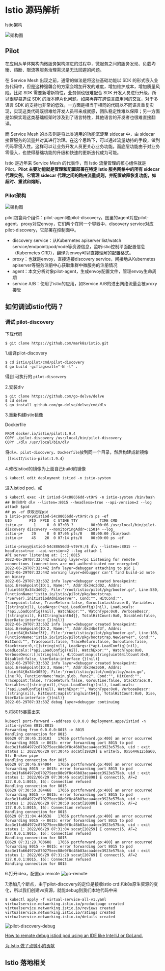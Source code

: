 # Istio 源码解析
Istio架构

![架构图](../images/istio-arch.png)

## Pilot
在应用从单体架构向微服务架构演进的过程中，微服务之间的服务发现、负载均衡、熔断、限流等服务治理需求是无法回避的问题。

在 Service Mesh 出现之前，通常的做法是将这些基础功能以 SDK 的形式嵌入业务代码中，但是这种强耦合的方案会增加开发的难度，增加维护成本，增加质量风险。比如 SDK 需要新增新特性，业务侧也很难配合 SDK 开发人员进行升级，所以很容易造成 SDK 的版本碎片化问题。如果再存在跨语言应用间的交互，对于多语言 SDK 的支持也非常的低效。一方面是相当于相同的代码以不同语言重复实现，实现这类代码既很难给开发人员带来成就感，团队稳定性难以保障；另一方面是如果实现这类基础框架时涉及到了语言特性，其他语言的开发者也很难直接翻译。

而 Service Mesh 的本质则是将此类通用的功能沉淀至 sidecar 中，由 sidecar 接管服务的流量并对其进行治理。在这个思路下，可以通过流量劫持的手段，做到代码零侵入性。这样可以让业务开发人员更关心业务功能。而底层功能由于对业务零侵入，也使得基础功能的升级和快速的更新迭代成为可能。

Istio 是近年来 Service Mesh 的代表作，而 Istio 流量管理的核心组件就是 Pilot。**Pilot 主要功能就是管理和配置部署在特定 Istio 服务网格中的所有 sidecar 代理实例。它管理 sidecar 代理之间的路由流量规则，并配置故障恢复功能，如超时、重试和熔断。**

### Pilot架构

![架构图](../images/pilot-arch.png)

pilot包含两个组件：pilot-agent和pilot-discovery。图里的agent对应pilot-agent，proxy对应envoy，它们两个在同一个容器中，discovery service对应pilot-discovery，它部署在控制面中。

- discovery service：从Kubernetes apiserver list/watch service/endpoint/pod/node等资源信息，监听istio控制平面配置信息（Kubernetes CRD），翻译为envoy可以直接理解的配置格式。
- proxy：也就是envoy，直接连接discovery service，间接地从Kubernetes apiserver等服务注册中心获取集群中微服务的注册情况
- agent：本文分析对象pilot-agent，生成envoy配置文件，管理envoy生命周期
- service A/B：使用了istio的应用，如Service A/B的进出网络流量会被proxy接管


## 如何调试istio代码？

### 调试 pilot-discovery

下载代码
```shell
$ git clone https://github.com/mark8s/istio.git
```

1.编译pilot-discovery

```shell
$ cd istio/pilot/cmd/pilot-discovery
$ go build -gcflags=all="-N -l" .
```
得到 可执行的 `pilot-discovery`

2.安装dlv
```shell
$ git clone https://github.com/go-delve/delve
$ cd delve
$ go install github.com/go-delve/delve/cmd/dlv
```

3.重新构建istio镜像

Dockerfile
```shell
FROM docker.io/istio/pilot:1.9.4
COPY ./pilot-discovery /usr/local/bin/pilot-discovery
COPY ./dlv /usr/local/bin/dlv
```
将`dlv`、`pilot-discovery`、`Dockerfile`放到同一个目录，然后构建成新镜像（`leis17/istio-pilot:1.9.4`）

4.修改istiod的镜像为上面自己build的镜像
```shell
$ kubectl edit deployment istiod -n istio-system
```
进入istiod pod，如
```shell
$ kubectl exec -it istiod-54c88656dd-vt9r9 -n istio-system /bin/bash
## 执行命令 dlv --listen=:8015 --headless=true --api-version=2 --log attach $pid
## ps -ef 获取进程pid
$ istio-proxy@istiod-54c88656dd-vt9r9:/$ ps -ef
UID        PID  PPID  C STIME TTY          TIME CMD
istio-p+     1     0  0 07:03 ?        00:00:06 /usr/local/bin/pilot-discovery discovery --monitoringAddr=:15014 --log_
istio-p+    20     0  0 07:05 pts/0    00:00:00 /bin/bash
istio-p+    45    20  0 07:14 pts/0    00:00:00 ps -ef

istio-proxy@istiod-54c88656dd-vt9r9:/$ dlv --listen=:8015 --headless=true --api-version=2 --log attach 1
API server listening at: [::]:8015
2022-06-29T07:32:44Z warning layer=rpc Listening for remote connections (connections are not authenticated nor encrypted)
2022-06-29T07:32:44Z info layer=debugger attaching to pid 1
2022-06-29T07:32:44Z warning layer=debugger can't find build-id note on binary
2022-06-29T07:33:53Z info layer=debugger created breakpoint: &api.Breakpoint{ID:1, Name:"", Addr:0x34c3d02, Addrs:[]uint64{0x34c3d02}, File:"/root/istio/pilot/pkg/booter.go", Line:580, FunctionName:"istio.io/istio/pilot/pkg/bootstrap.(*Server).initIstiodAdminServer", Cond:"", HitCond:"", Tracepoint:false, TraceReturn:false, Goroutintacktrace:0, Variables:[]string(nil), LoadArgs:(*api.LoadConfig)(nil), LoadLocals:(*api.LoadConfig)(nil), WatchExpr:"", WatchType:0x0, VerboseDescr:[]string(nil), HitCtring]uint64{}, TotalHitCount:0x0, Disabled:false, UserData:interface {}(nil)}
2022-06-29T07:33:53Z info layer=debugger created breakpoint: &api.Breakpoint{ID:2, Name:"", Addr:0x34bef3f, Addrs:[]uint64{0x34bef3f}, File:"/root/istio/pilot/pkg/booter.go", Line:188, FunctionName:"istio.io/istio/pilot/pkg/bootstrap.NewServer", Cond:"", HitCond:"", Tracepoint:false, TraceReturn:false, Goroutine:false, Stacktrace:0,:[]string(nil), LoadArgs:(*api.LoadConfig)(nil), LoadLocals:(*api.LoadConfig)(nil), WatchExpr:"", WatchType:0x0, VerboseDescr:[]string(nil), HitCount:map[string]uint64itCount:0x0, Disabled:false, UserData:interface {}(nil)}
2022-06-29T07:33:53Z info layer=debugger created breakpoint: &api.Breakpoint{ID:3, Name:"", Addr:0x34e3059, Addrs:[]uint64{0x34e3059}, File:"/root/istio/pilot/cmd/piloy/main.go", Line:70, FunctionName:"main.glob..func2", Cond:"", HitCond:"", Tracepoint:false, TraceReturn:false, Goroutine:false, Stacktrace:0, Variables:[]string(nil),(*api.LoadConfig)(nil), LoadLocals:(*api.LoadConfig)(nil), WatchExpr:"", WatchType:0x0, VerboseDescr:[]string(nil), HitCount:map[string]uint64{}, TotalHitCount:0x0, Dise, UserData:interface {}(nil)}
2022-06-29T07:33:53Z debug layer=debugger continuing

```

5.将8015暴露出来
```shell
kubectl port-forward --address 0.0.0.0 deployment.apps/istiod -n istio-system 8015:8015 
Forwarding from 0.0.0.0:8015 -> 8015
Handling connection for 8015
E0629 07:30:45.350103   17656 portforward.go:400] an error occurred forwarding 8015 -> 8015: error forwarding port 8015 to pod 8ac3e1fa664972c870275eec88e9f8c46b83acaa4eec3923e575ab, uid : exit status 1: 2022/06/29 07:30:45 socat[19829] E write(5, 0x56446125ba60, 5): Broken pipe
Handling connection for 8015
E0629 07:30:46.874004   17656 portforward.go:400] an error occurred forwarding 8015 -> 8015: error forwarding port 8015 to pod 8ac3e1fa664972c870275eec88e9f8c46b83acaa4eec3923e575ab, uid : exit status 1: 2022/06/29 07:30:46 socat[19898] E connect(5, AF=2 127.0.0.1:8015, 16): Connection refused
Handling connection for 8015
E0629 07:30:50.384468   17656 portforward.go:400] an error occurred forwarding 8015 -> 8015: error forwarding port 8015 to pod 8ac3e1fa664972c870275eec88e9f8c46b83acaa4eec3923e575ab, uid : exit status 1: 2022/06/29 07:30:50 socat[20000] E connect(5, AF=2 127.0.0.1:8015, 16): Connection refused
Handling connection for 8015
E0629 07:31:04.440538   17656 portforward.go:400] an error occurred forwarding 8015 -> 8015: error forwarding port 8015 to pod 8ac3e1fa664972c870275eec88e9f8c46b83acaa4eec3923e575ab, uid : exit status 1: 2022/06/29 07:31:04 socat[20259] E connect(5, AF=2 127.0.0.1:8015, 16): Connection refused
Handling connection for 8015
E0629 07:31:28.703608   17656 portforward.go:400] an error occurred forwarding 8015 -> 8015: error forwarding port 8015 to pod 8ac3e1fa664972c870275eec88e9f8c46b83acaa4eec3923e575ab, uid : exit status 1: 2022/06/29 07:31:28 socat[20769] E connect(5, AF=2 127.0.0.1:8015, 16): Connection refused
Handling connection for 8015
```

6.打开idea，配置go remote
![go-remote](../images/istio-go-remote.png)

7.添加几个断点，由于pilot-discovery的定位是接收istio crd 和k8s原生资源的变化，所以我们创建vs资源，就能debug到我们本地代码中来
```shell
$ kubectl apply -f virtual-service-all-v1.yaml 
virtualservice.networking.istio.io/productpage created
virtualservice.networking.istio.io/reviews created
virtualservice.networking.istio.io/ratings created
virtualservice.networking.istio.io/details created
```

![pilot-discovery-debug](../images/istio-pilot-discovery-debug.png)


[How to remote debug istiod pod using an IDE like IntelliJ or GoLand.](https://github.com/istio/istio/wiki/Remote-Debugging)

[为 Istio 做了点微小的贡献](https://www.dozer.cc/2020/08/bugs-in-istio-1-6-0.html)


## Istio 落地相关




